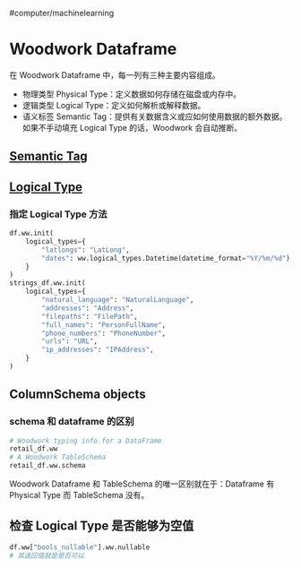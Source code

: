 #computer/machinelearning 

# Woodwork Dataframe
在 Woodwork Dataframe 中，每一列有三种主要内容组成。
- 物理类型 Physical Type：定义数据如何存储在磁盘或内存中。
- 逻辑类型 Logical Type：定义如何解析或解释数据。
- 语义标签 Semantic Tag：提供有关数据含义或应如何使用数据的额外数据。
如果不手动填充 Logical Type 的话，Woodwork 会自动推断。

## [Semantic Tag](https://woodwork.alteryx.com/en/stable/guides/logical_types_and_semantic_tags.html#Semantic-Tags)

## [Logical Type](https://woodwork.alteryx.com/en/stable/guides/logical_types_and_semantic_tags.html#Logical-Types)
### 指定 Logical Type 方法
```python
df.ww.init(
    logical_types={
        "latlongs": "LatLong",
        "dates": ww.logical_types.Datetime(datetime_format="%Y/%m/%d"),
    }
)
strings_df.ww.init(
    logical_types={
        "natural_language": "NaturalLanguage",
        "addresses": "Address",
        "filepaths": "FilePath",
        "full_names": "PersonFullName",
        "phone_numbers": "PhoneNumber",
        "urls": "URL",
        "ip_addresses": "IPAddress",
    }
)
```

## ColumnSchema objects
### schema 和 dataframe 的区别
```python
# Woodwork typing info for a DataFrame
retail_df.ww
# A Woodwork TableSchema
retail_df.ww.schema
```
Woodwork Dataframe 和 TableSchema 的唯一区别就在于：Dataframe 有 Physical Type 而 TableSchema 没有。

## 检查 Logical Type 是否能够为空值
```python
df.ww["bools_nullable"].ww.nullable
# 其返回值就是是否可以
```